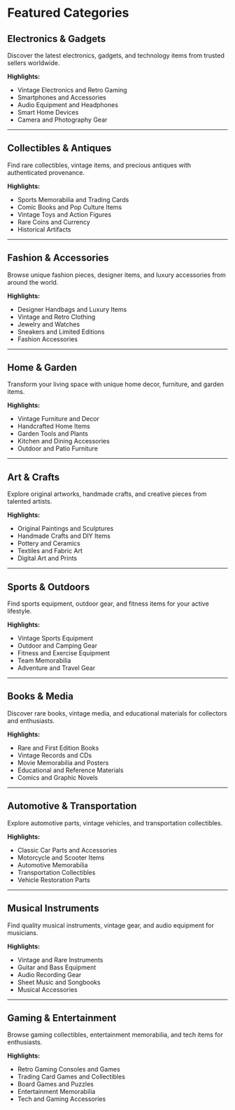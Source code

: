 # Featured Categories

## Electronics & Gadgets

Discover the latest electronics, gadgets, and technology items from trusted sellers worldwide.

**Highlights:**

- Vintage Electronics and Retro Gaming
- Smartphones and Accessories
- Audio Equipment and Headphones
- Smart Home Devices
- Camera and Photography Gear

---

## Collectibles & Antiques

Find rare collectibles, vintage items, and precious antiques with authenticated provenance.

**Highlights:**

- Sports Memorabilia and Trading Cards
- Comic Books and Pop Culture Items
- Vintage Toys and Action Figures
- Rare Coins and Currency
- Historical Artifacts

---

## Fashion & Accessories

Browse unique fashion pieces, designer items, and luxury accessories from around the world.

**Highlights:**

- Designer Handbags and Luxury Items
- Vintage and Retro Clothing
- Jewelry and Watches
- Sneakers and Limited Editions
- Fashion Accessories

---

## Home & Garden

Transform your living space with unique home decor, furniture, and garden items.

**Highlights:**

- Vintage Furniture and Decor
- Handcrafted Home Items
- Garden Tools and Plants
- Kitchen and Dining Accessories
- Outdoor and Patio Furniture

---

## Art & Crafts

Explore original artworks, handmade crafts, and creative pieces from talented artists.

**Highlights:**

- Original Paintings and Sculptures
- Handmade Crafts and DIY Items
- Pottery and Ceramics
- Textiles and Fabric Art
- Digital Art and Prints

---

## Sports & Outdoors

Find sports equipment, outdoor gear, and fitness items for your active lifestyle.

**Highlights:**

- Vintage Sports Equipment
- Outdoor and Camping Gear
- Fitness and Exercise Equipment
- Team Memorabilia
- Adventure and Travel Gear

---

## Books & Media

Discover rare books, vintage media, and educational materials for collectors and enthusiasts.

**Highlights:**

- Rare and First Edition Books
- Vintage Records and CDs
- Movie Memorabilia and Posters
- Educational and Reference Materials
- Comics and Graphic Novels

---

## Automotive & Transportation

Explore automotive parts, vintage vehicles, and transportation collectibles.

**Highlights:**

- Classic Car Parts and Accessories
- Motorcycle and Scooter Items
- Automotive Memorabilia
- Transportation Collectibles
- Vehicle Restoration Parts

---

## Musical Instruments

Find quality musical instruments, vintage gear, and audio equipment for musicians.

**Highlights:**

- Vintage and Rare Instruments
- Guitar and Bass Equipment
- Audio Recording Gear
- Sheet Music and Songbooks
- Musical Accessories

---

## Gaming & Entertainment

Browse gaming collectibles, entertainment memorabilia, and tech items for enthusiasts.

**Highlights:**

- Retro Gaming Consoles and Games
- Trading Card Games and Collectibles
- Board Games and Puzzles
- Entertainment Memorabilia
- Tech and Gaming Accessories
